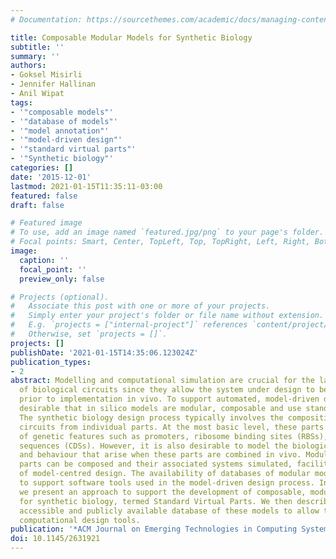 ```yaml
---
# Documentation: https://sourcethemes.com/academic/docs/managing-content/

title: Composable Modular Models for Synthetic Biology
subtitle: ''
summary: ''
authors:
- Goksel Misirli
- Jennifer Hallinan
- Anil Wipat
tags:
- '"composable models"'
- '"database of models"'
- '"model annotation"'
- '"model-driven design"'
- '"standard virtual parts"'
- '"Synthetic biology"'
categories: []
date: '2015-12-01'
lastmod: 2021-01-15T11:35:11-03:00
featured: false
draft: false

# Featured image
# To use, add an image named `featured.jpg/png` to your page's folder.
# Focal points: Smart, Center, TopLeft, Top, TopRight, Left, Right, BottomLeft, Bottom, BottomRight.
image:
  caption: ''
  focal_point: ''
  preview_only: false

# Projects (optional).
#   Associate this post with one or more of your projects.
#   Simply enter your project's folder or file name without extension.
#   E.g. `projects = ["internal-project"]` references `content/project/deep-learning/index.md`.
#   Otherwise, set `projects = []`.
projects: []
publishDate: '2021-01-15T14:35:06.123024Z'
publication_types:
- 2
abstract: Modelling and computational simulation are crucial for the large-scale engineering
  of biological circuits since they allow the system under design to be simulated
  prior to implementation in vivo. To support automated, model-driven design it is
  desirable that in silico models are modular, composable and use standard formats.
  The synthetic biology design process typically involves the composition of genetic
  circuits from individual parts. At the most basic level, these parts are representations
  of genetic features such as promoters, ribosome binding sites (RBSs), and coding
  sequences (CDSs). However, it is also desirable to model the biological molecules
  and behaviour that arise when these parts are combined in vivo. Modular models of
  parts can be composed and their associated systems simulated, facilitating the process
  of model-centred design. The availability of databases of modular models is essential
  to support software tools used in the model-driven design process. In this article,
  we present an approach to support the development of composable, modular models
  for synthetic biology, termed Standard Virtual Parts. We then describe a programmatically
  accessible and publicly available database of these models to allow their use by
  computational design tools.
publication: '*ACM Journal on Emerging Technologies in Computing Systems*'
doi: 10.1145/2631921
---
```

